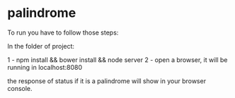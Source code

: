 # palindrome

To run you have to follow those steps:

In the folder of project:

1 - npm install && bower install && node server
2 - open a browser, it will be running in localhost:8080

the response of status if it is a palindrome will show in your browser console.
